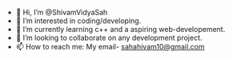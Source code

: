 - 👋 Hi, I’m @ShivamVidyaSah
- 👀 I’m interested in coding/developing.
- 🌱 I’m currently learning c++ and a aspiring web-developement.
- 💞️ I’m looking to collaborate on any development project.
- 📫 How to reach me: My email- sahahivam10@gmail.com

<!---
ShivamVidyaSah/ShivamVidyaSah is a ✨ special ✨ repository because its `README.md` (this file) appears on your GitHub profile.
You can click the Preview link to take a look at your changes.
--->
